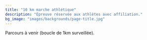 ```yaml
---
title: "10 km marche athlétique"
description: "Épreuve réservée aux athlètes avec affiliation."
bg_image: "images/backgrounds/page-title.jpg"
---
```


Parcours à venir (boucle de 1km surveillée).
